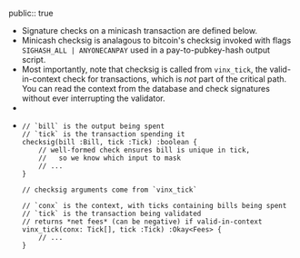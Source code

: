 public:: true

- Signature checks on a minicash transaction are defined below.
- Minicash checksig is analagous to bitcoin's checksig invoked with flags `SIGHASH_ALL | ANYONECANPAY` used in a pay-to-pubkey-hash output script.
- Most importantly, note that checksig is called from `vinx_tick`, the valid-in-context check for transactions, which is *not* part of the critical path. You can read the context from the database and check signatures without ever interrupting the validator.
-
- ```
  // `bill` is the output being spent
  // `tick` is the transaction spending it
  checksig(bill :Bill, tick :Tick) :boolean {
      // well-formed check ensures bill is unique in tick,
      //   so we know which input to mask
      // ...
  }
  
  // checksig arguments come from `vinx_tick`
  
  // `conx` is the context, with ticks containing bills being spent
  // `tick` is the transaction being validated
  // returns *net fees* (can be negative) if valid-in-context
  vinx_tick(conx: Tick[], tick :Tick) :Okay<Fees> {
      // ...
  }
  ```
